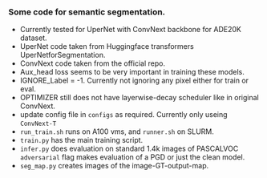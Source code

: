 <h3>Some code for semantic segmentation.</h3>

- Currently tested for UperNet with ConvNext backbone for ADE20K dataset.
- UperNet code taken from Huggingface transformers UperNetforSegmentation.
- ConvNext code taken from the official repo.
- Aux_head loss seems to be very important in training these models.
- IGNORE_Label = -1. Currently not ignoring any pixel either for train or eval.
- OPTIMIZER still does not have layerwise-decay scheduler like in original ConvNext.
- update config file in `configs` as required. Currently only useing `ConvNext-T`
- `run_train.sh` runs on A100 vms, and `runner.sh` on SLURM.
- `train.py` has the main training script.
- `infer.py` does evaluation on standard 1.4k images of PASCALVOC `adversarial` flag makes evaluation of a PGD or just the clean model.
- `seg_map.py` creates images of the image-GT-output-map. 